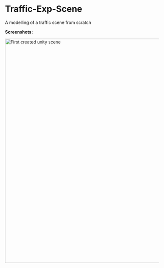 # Traffic-Exp-Scene
A modelling of a traffic scene from scratch

**Screenshots:**

<img width="736" alt="First created unity scene" src="https://github.com/Kamehamehaaaaaa/Traffic-Exp-Scene/assets/31343707/0dc2f92c-e8f3-4026-88e7-c3268f4b966f">
